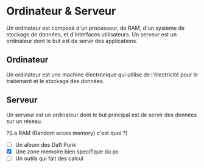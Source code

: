 # Ordinateur & Serveur

Un ordinateur est composé d'un processeur, de RAM, d'un système de stockage de données, et d'interfaces utilisateurs. Un serveur est un ordinateur dont le but est de servir des applications.

## Ordinateur

Un ordinateur est une machine électronique qui utilise de l'électricité pour le traitement et le stockage des données.

## Serveur

Un serveur est un ordinateur dont le but principal est de servir des données sur un réseau.

?[La RAM (Random acces memory) c'est quoi ?]
-[ ] Un album des Daft Punk 
-[X] Une zone memoire bien specifique du pc 
-[ ] Un outils qui fait des calcul 
